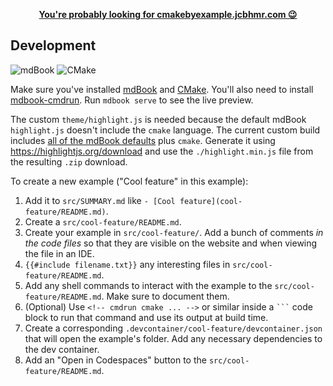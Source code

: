 <p align=center>
    <b><a href="https://cmakebyexample.jcbhmr.com/">You're probably looking for cmakebyexample.jcbhmr.com 😉</a></b>
</p>

## Development

![mdBook](https://img.shields.io/static/v1?style=for-the-badge&message=mdBook&color=000000&logo=mdBook&logoColor=FFFFFF&label=)
![CMake](https://img.shields.io/static/v1?style=for-the-badge&message=CMake&color=064F8C&logo=CMake&logoColor=FFFFFF&label=)

Make sure you've installed [mdBook](https://rust-lang.github.io/mdBook/guide/installation.html) and [CMake](https://cmake.org/download/). You'll also need to install [mdbook-cmdrun](https://github.com/FauconFan/mdbook-cmdrun). Run `mdbook serve` to see the live preview.

The custom `theme/highlight.js` is needed because the default mdBook `highlight.js` doesn't include the `cmake` language. The current custom build includes [all of the mdBook defaults](https://rust-lang.github.io/mdBook/format/theme/syntax-highlighting.html#supported-languages) plus `cmake`. Generate it using https://highlightjs.org/download and use the `./highlight.min.js` file from the resulting `.zip` download.

To create a new example ("Cool feature" in this example):

1. Add it to `src/SUMMARY.md` like `- [Cool feature](cool-feature/README.md)`.
2. Create a `src/cool-feature/README.md`.
3. Create your example in `src/cool-feature/`. Add a bunch of comments _in the code files_ so that they are visible on the website and when viewing the file in an IDE.
4. `{{#include filename.txt}}` any interesting files in `src/cool-feature/README.md`.
5. Add any shell commands to interact with the example to the `src/cool-feature/README.md`. Make sure to document them.
6. (Optional) Use `<!-- cmdrun cmake ... -->` or similar inside a `` ``` `` code block to run that command and use its output at build time.
7. Create a corresponding `.devcontainer/cool-feature/devcontainer.json` that will open the example's folder. Add any necessary dependencies to the dev container.
8. Add an "Open in Codespaces" button to the `src/cool-feature/README.md`.
